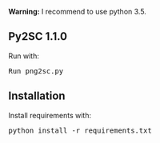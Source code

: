 <strong>Warning:</strong> I recommend to use python 3.5.
<h2>Py2SC 1.1.0</h2>
<p>Run with:</p>
<pre>
Run png2sc.py
</pre>

<h2>Installation</h2>
<p>Install requirements with:</p>
<pre>
python install -r requirements.txt
</pre>
